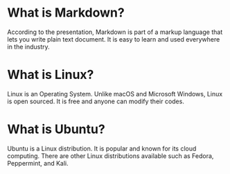 # What is Markdown?

According to the presentation, Markdown is part of a markup language that lets you write plain text
document. It is easy to learn and used everywhere in the industry.

# What is Linux? 

Linux is an Operating System. Unlike macOS and Microsoft Windows, Linux is open sourced. It is free and
anyone can modify their codes.

# What is Ubuntu? 

Ubuntu is a Linux distribution. It is popular and known for its cloud computing. There are other Linux
distributions available such as Fedora, Peppermint, and Kali.